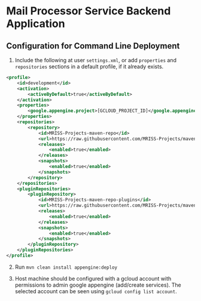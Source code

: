 # Mail Processor Service Backend Application

## Configuration for Command Line Deployment

1. Include the following at user `settings.xml`, or add `properties`  and `repositories`  sections in a default
   profile, if it already exists.

```xml
<profile>
    <id>development</id>
    <activation>
        <activeByDefault>true</activeByDefault>
    </activation>
    <properties>
        <google.appengine.project>[GCLOUD_PROJECT_ID]</google.appengine.project>
    </properties>
    <repositories>
        <repository>
            <id>MRISS-Projects-maven-repo</id>
            <url>https://raw.githubusercontent.com/MRISS-Projects/maven-repo/master</url>
            <releases>
                <enabled>true</enabled>
            </releases>
            <snapshots>
                <enabled>true</enabled>
            </snapshots>
        </repository>
    </repositories>
    <pluginRepositories>
        <pluginRepository>
            <id>MRISS-Projects-maven-repo-plugins</id>
            <url>https://raw.githubusercontent.com/MRISS-Projects/maven-repo/master</url>
            <releases>
                <enabled>true</enabled>
            </releases>
            <snapshots>
                <enabled>true</enabled>
            </snapshots>
        </pluginRepository>
    </pluginRepositories>
</profile>
```

2. Run `mvn clean install appengine:deploy`

3. Host machine should be configured with a gcloud account with permissions to admin google appengine (add/create
   services). The selected account can be seen using `gcloud config list account`.
